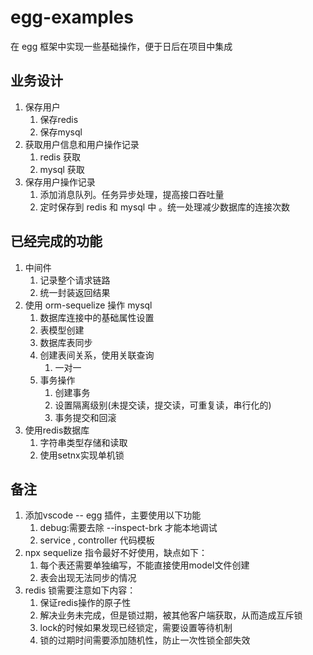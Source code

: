 # egg-examples

在 egg 框架中实现一些基础操作，便于日后在项目中集成

## 业务设计
1. 保存用户
    1. 保存redis
    2. 保存mysql
2. 获取用户信息和用户操作记录
    1. redis 获取
    2. mysql 获取
3. 保存用户操作记录
    1. 添加消息队列。任务异步处理，提高接口吞吐量
    2. 定时保存到 redis 和 mysql 中 。统一处理减少数据库的连接次数

## 已经完成的功能
1. 中间件
    1. 记录整个请求链路
    2. 统一封装返回结果
2. 使用 orm-sequelize 操作 mysql
    1. 数据库连接中的基础属性设置
    2. 表模型创建
    3. 数据库表同步
    4. 创建表间关系，使用关联查询
        1. 一对一
    5. 事务操作
        1. 创建事务
        2. 设置隔离级别(未提交读，提交读，可重复读，串行化的)
        3. 事务提交和回滚
3. 使用redis数据库
    1. 字符串类型存储和读取
    2. 使用setnx实现单机锁

## 备注
1. 添加vscode -- egg 插件，主要使用以下功能
    1. debug:需要去除 --inspect-brk 才能本地调试
    2. service , controller 代码模板
2. npx sequelize 指令最好不好使用，缺点如下：
    1. 每个表还需要单独编写，不能直接使用model文件创建
    2. 表会出现无法同步的情况
3. redis 锁需要注意如下内容：
    1. 保证redis操作的原子性
    2. 解决业务未完成，但是锁过期，被其他客户端获取，从而造成互斥锁
    3. lock的时候如果发现已经锁定，需要设置等待机制
    4. 锁的过期时间需要添加随机性，防止一次性锁全部失效